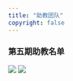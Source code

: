 ```yaml
---
title: "助教团队"
copyright: false
---
```


### 第五期助教名单

![](/res/images/project-assistant-1.png)
![](/res/images/project-assistant-2.png)
